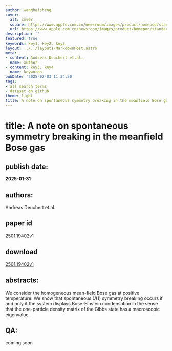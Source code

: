 ```yaml
---
author: wanghaisheng
cover:
  alt: cover
  square: https://www.apple.com.cn/newsroom/images/product/homepod/standard/Apple-HomePod-hero-230118_big.jpg.large_2x.jpg
  url: https://www.apple.com.cn/newsroom/images/product/homepod/standard/Apple-HomePod-hero-230118_big.jpg.large_2x.jpg
description: ''
featured: true
keywords: key1, key2, key3
layout: ../../layouts/MarkdownPost.astro
meta:
- content: Andreas Deuchert et.al.
  name: author
- content: key3, key4
  name: keywords
pubDate: '2025-02-03 11:34:50'
tags:
- all search terms
- dataset on github
theme: light
title: A note on spontaneous symmetry breaking in the meanfield Bose gas
---
```


# title: A note on spontaneous symmetry breaking in the meanfield Bose gas 
## publish date: 
**2025-01-31** 
## authors: 
  Andreas Deuchert et.al. 
## paper id
2501.19402v1
## download
[2501.19402v1](http://arxiv.org/abs/2501.19402v1)
## abstracts:
We consider the homogeneous mean-field Bose gas at positive temperature. We show that spontaneous $U(1)$ symmetry breaking occurs if and only if the system displays Bose-Einstein condensation in the sense that the one-particle density matrix of the Gibbs state has a macroscopic eigenvalue.
## QA:
coming soon
